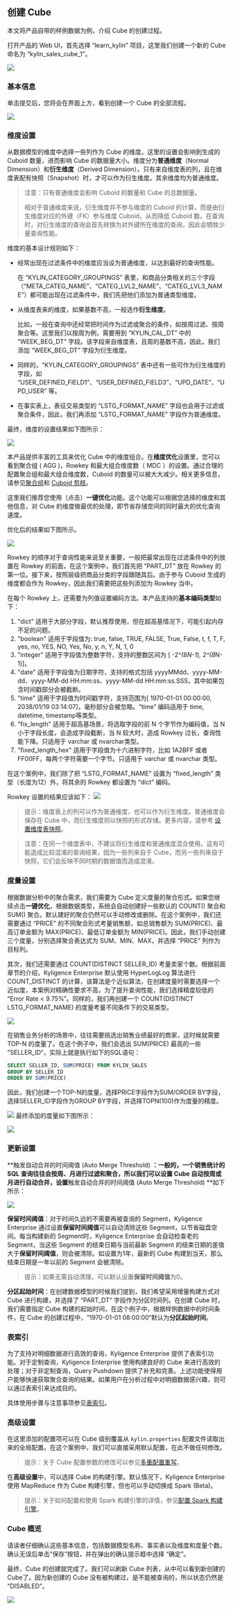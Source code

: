 ## 创建 Cube

本文将产品自带的样例数据为例，介绍 Cube 的创建过程。


打开产品的 Web UI，首先选择 “learn_kylin” 项目，这里我们创建一个新的 Cube 命名为 “kylin_sales_cube_1”。

![](images/createcube_1.png)



### 基本信息

单击提交后，您将会在界面上方，看到创建一个 Cube 的全部流程。

![](images/createcube_2.1.png)



### 维度设置

从数据模型的维度中选择一些列作为 Cube 的维度。这里的设置会影响到生成的 Cuboid 数量，进而影响 Cube 的数据量大小。维度分为**普通维度**（Normal Dimension）和**衍生维度**（Derived Dimension）。只有来自维度表的列，且在维度表配有快照（Snapshot）时，才可以作为衍生维度。其余维度均为普通维度。

> 注意：只有普通维度会影响 Cuboid 的数量和 Cube 的总数据量。
>
> 相对于普通维度来说，衍生维度并不参与维度的 Cuboid 的计算，而是由衍生维度对应的外键（FK）参与维度 Cuboid，从而降低 Cuboid 数。在查询时，对衍生维度的查询会首先转换为对外键所在维度的查询，因此会牺牲少量查询性能。

维度的基本设计规则如下：

- 经常出现在过滤条件中的维度应当设为普通维度，以达到最好的查询性能。

  在 “KYLIN_CATEGORY\_GROUPINGS” 表里，和商品分类相关的三个字段（“META\_CATEG\_NAME”、“CATEG\_LVL2\_NAME”、“CATEG\_LVL3\_NAME”）都可能出现在过滤条件中，我们先把他们添加为普通类型维度。

- 从维度表来的维度，如果基数不高，一般选作**衍生维度**。

  比如，一般在查询中还经常把时间作为过滤或聚合的条件，如按周过滤、按周聚合等。这里我们以按周为例，需要用到 “KYLIN_CAL_DT” 中的 “WEEK_BEG_DT” 字段。该字段来自维度表，且周的基数不高，因此，我们添加 “WEEK_BEG_DT” 字段为衍生维度。

- 同样的，“KYLIN_CATEGORY_GROUPINGS” 表中还有一些可作为衍生维度的字段，如 “USER_DEFINED_FIELD1”、“USER_DEFINED_FIELD3”、“UPD_DATE”、“UPD_USER” 等。

- 在事实表上，表征交易类型的 “LSTG_FORMAT_NAME” 字段也会用于过滤或聚合条件，因此，我们再添加 “LSTG_FORMAT_NAME” 字段作为普通维度。

最终，维度的设置结果如下图所示：

![](images/createcube_3.png)

本产品提供丰富的工具来优化 Cube 中的维度组合。在**维度优化**设置里，您可以看到聚合组 ( AGG )，Rowkey 和最大组合维度数（ MDC ）的设置。通过合理的配置聚合组和最大组合维度数，Cuboid 的数量可以被大大减少。相关更多信息，请参见[聚合组](aggregation_group.cn.md)和 [Cuboid 剪枝](cuboid_pruning.cn.md)。

这里我们推荐您使用（点击）**一键优化**功能。这个功能可以根据您选择的维度和其他信息，对 Cube 的维度做最优的处理，即节省存储空间的同时最大的优化查询速度。

优化后的结果如下图所示。

![](images/createcube_9.png)

Rowkey 的顺序对于查询性能来说至关重要，一般把最常出现在过滤条件中的列放置在 Rowkey 的前面，在这个案例中，我们首先把 “PART_DT” 放在 Rowkey 的第一位。接下来，按照层级把商品分类的字段跟随其后。由于参与 Cuboid 生成的维度都会作为 Rowkey，因此我们需要把这些列添加为 Rowkey 当中。

在每个 Rowkey 上，还需要为列值设置编码方法。本产品支持的**基本编码类型**如下：

  1. "dict" 适用于大部分字段，默认推荐使用，但在超高基情况下，可能引起内存不足的问题。
  2. "boolean" 适用于字段值为: true, false, TRUE, FALSE, True, False, t, f, T, F, yes, no, YES, NO, Yes, No, y, n, Y, N, 1, 0
  3. "integer" 适用于字段值为整数字符，支持的整数区间为 [ -2^(8*N-1), 2^(8*N-1)]。
  4. "date" 适用于字段值为日期字符，支持的格式包括 yyyyMMdd、yyyy-MM-dd、yyyy-MM-dd HH:mm:ss、yyyy-MM-dd HH:mm:ss.SSS，其中如果包含时间戳部分会被截断。
  5. "time" 适用于字段值为时间戳字符，支持范围为[ 1970-01-01 00:00:00, 2038/01/19 03:14:07]，毫秒部分会被忽略。“time” 编码适用于 time, datetime, timestamp等类型。
  6. "fix_length" 适用于超高基场景，将选取字段的前 N 个字节作为编码值，当 N 小于字段长度，会造成字段截断，当 N 较大时，造成 Rowkey 过长，查询性能下降。只适用于 varchar 或 nvarchar类型。
  7. "fixed_length_hex" 适用于字段值为十六进制字符，比如 1A2BFF 或者 FF00FF，每两个字符需要一个字节。只适用于 varchar 或 nvarchar 类型。

在这个案例中，我们除了把 “LSTG_FORMAT_NAME” 设置为 “fixed_length” 类型（长度为12）外，将其余的 Rowkey 都设置为 “dict” 编码。 

Rowkey 设置的结果应该如下：
![](images/createcube_10.png)



> 提示：维度表上的列可以作为普通维度，也可以作为衍生维度。普通维度会保存在 Cube 中，而衍生维度则以快照的形式存储。更多内容，请参考 [设置维度表快照](../data_modeling.cn.md#其他高级设置：设置维度表快照)。


> 注意：在同一个维度表中，不建议将衍生维度和普通维度混合使用。这有可能造成比较混淆的查询结果，因为一些列来自于 Cube，而另一些列来自于快照，它们会反映不同时期的数据值而造成混淆。


### 度量设置

根据数据分析中的聚合需求，我们需要为 Cube 定义度量的聚合形式。如果您继续点击**一键优化**，根据数据类型，系统会自动创建好一些默认的 COUNT() 聚合和 SUM() 聚合。默认建好的聚合仍然可以手动修改或删除。在这个案例中，我们还需要通过 “PRICE” 的不同聚合形式考量销售额，如总销售额为 SUM(PRICE)、最高订单金额为 MAX(PRICE)、最低订单金额为 MIN(PRICE)。因此，我们手动创建三个度量，分别选择聚合表达式为 SUM、MIN、MAX，并选择 “PRICE” 列作为目标列。

其次，我们还需要通过 COUNT(DISTINCT SELLER_ID) 考量卖家个数。根据前面章节的介绍，Kyligence Enterprise 默认使用 HyperLogLog 算法进行 COUNT_DISTINCT 的计算，该算法是个近似算法，在创建度量时需要选择一个近似度，本案例对精确性要求不高，为了提升查询性能，我们选择精度较低的 “Error Rate < 9.75%”。同样的，我们再创建一个 COUNT(DISTINCT LSTG_FORMAT_NAME) 的度量考量不同条件下的交易类型。

![](images/createcube_5.png)

在销售业务分析的场景中，往往需要挑选出销售业绩最好的商家，这时候就需要 TOP-N 的度量了。在这个例子中，我们会选出 SUM(PRICE) 最高的一些 ”SELLER_ID“，实际上就是执行如下的SQL语句：

```sql
SELECT SELLER_ID, SUM(PRICE) FROM KYLIN_SALES 
GROUP BY SELLER_ID 
ORDER BY SUM(PRICE)
```
因此，我们创建一个TOP-N的度量，选择PRICE字段作为SUM/ORDER BY字段，选择SELLER_ID字段作为GROUP BY字段，并选择TOPN(100)作为度量的精度。

![](images/createcube_6.png)
最终添加的度量如下图所示：

![](images/createcube_4.png)



### 更新设置

**触发自动合并的时间阈值 (Auto Merge Threshold) **：一般的，一个销售统计的 SQL 查询往往会按周、月进行过滤和聚合，所以我们可以设置 Cube 自动按周或月进行自动合并，设置**触发自动合并的时间阈值 (Auto Merge Threshold) **如下所示：

![](images/createcube_8.png)

**保留时间阈值**：对于时间久远的不需要再被查询的 Segment，Kyligence Enterprise 通过设置**保留时间阈值**可以自动清除这些 Segment，以节省磁盘空间。每当构建新的 Segment时，Kyligence Enterprise 会自动检查老的 Segment，当这些 Segment 的结束日期与当前最新 Segment 的结束日期的差值大于**保留时间阈值**，则会被清除。如设置为1年，最新的 Cube 构建到当天，那么结束日期是一年以前的 Segment 会被清除。
> 提示：如果无需自动清理，可以默认设置**保留时间阈值**为0。

**分区起始时间**：在创建数据模型的时候我们提到，我们希望采用增量构建方式对 Cube 进行构建，并选择了 “PART_DT” 字段作为分区时间列。在创建 Cube 时，我们需要指定 Cube 构建的起始时间，在这个例子中，根据样例数据中的时间条件，在 Cube 的创建过程中，“1970-01-01 08:00:00“默认为**分区起始时间**。



### 表索引

为了支持对明细数据进行高效的查询，Kyligence Enterprise 提供了表索引功能。对于定制查询，Kyligence Enterprise 使用构建良好的 Cube 来进行高效的处理；对于非定制查询，Query Pushdown 提供了补充和完善。上述功能使得用户能够快速获取聚合查询的结果。如果用户在分析过程中对明细数据感兴趣，则可以通过表索引来达成目的。

具体使用步骤与注意事项参见[表索引](table_index.cn.md)。



### 高级设置

在这里添加的配置项可以在 Cube 级别覆盖从 `kylin.properties` 配置文件读取出来的全局配置。在这个案例中，我们可以直接采用默认配置，在此不做任何修改。
> 提示：关于 Cube 配置参数的修改可以参见[多重配置重写](../../config/config_override.cn.md)。

在**高级设置**中，可以选择 Cube 的构建引擎。默认情况下，Kyligence Enterprise 使用 MapReduce 作为 Cube 构建引擎，但也可以手动切换成 Spark (Beta)。
> 提示：关于如何配置和使用 Spark 构建引擎的详情，参见[配置 Spark 构建引擎](../../config/spark_engine_conf.cn.md)。	

### Cube 概览

请读者仔细确认这些基本信息，包括数据模型名称、事实表以及维度和度量个数。确认无误后单击“保存”按钮，并在弹出的确认提示框中选择 “确定”。

最终，Cube 的创建就完成了。我们可以刷新 Cube 列表，从中可以看到新创建的Cube了。因为新创建的 Cube 没有被构建过，是不能被查询的，所以状态仍然是 “DISABLED”。

![](images/createcube_11.png)
